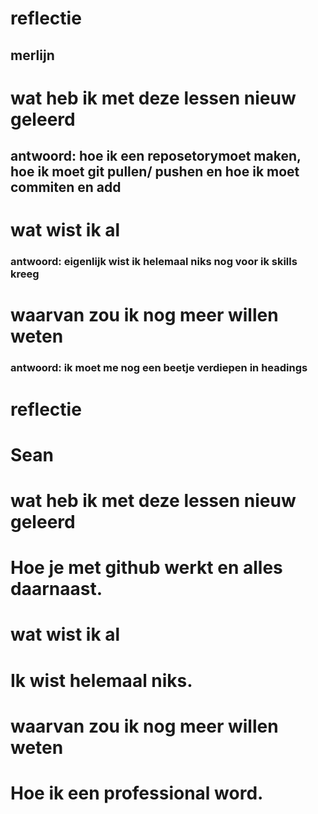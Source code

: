 # reflectie
## merlijn 

# wat heb ik met deze lessen nieuw geleerd
## antwoord: hoe ik een reposetorymoet maken, hoe ik moet git pullen/ pushen en hoe ik moet commiten en add

# wat wist ik al 
### antwoord: eigenlijk wist ik helemaal niks nog voor ik skills kreeg 

# waarvan zou ik nog meer willen weten  
### antwoord: ik moet me nog een beetje verdiepen in headings

# reflectie

# Sean

# wat heb ik met deze lessen nieuw geleerd
# Hoe je met github werkt en alles daarnaast.

# wat wist ik al 
# Ik wist helemaal niks.

# waarvan zou ik nog meer willen weten
# Hoe ik een professional word.